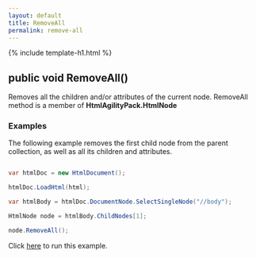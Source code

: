 ```yaml
---
layout: default
title: RemoveAll
permalink: remove-all
---
```


{% include template-h1.html %}

## public void RemoveAll() 

Removes all the children and/or attributes of the current node. RemoveAll method is a member of **HtmlAgilityPack.HtmlNode**

### Examples

The following example removes the first child node from the parent collection, as well as all its children and attributes.

```csharp

var htmlDoc = new HtmlDocument();

htmlDoc.LoadHtml(html);

var htmlBody = htmlDoc.DocumentNode.SelectSingleNode("//body");

HtmlNode node = htmlBody.ChildNodes[1];

node.RemoveAll();

```

Click [here](https://dotnetfiddle.net/LFexCy) to run this example.

